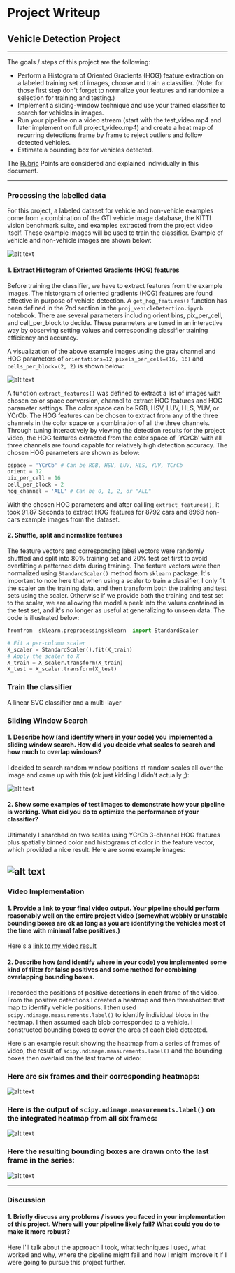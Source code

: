 # Project Writeup
## Vehicle Detection Project

---

The goals / steps of this project are the following:

* Perform a Histogram of Oriented Gradients (HOG) feature extraction on a labeled training set of images, choose and train a classifier.  (Note: for those first step don't forget to normalize your features and randomize a selection for training and testing.)
* Implement a sliding-window technique and use your trained classifier to search for vehicles in images.
* Run your pipeline on a video stream (start with the test_video.mp4 and later implement on full project_video.mp4) and create a heat map of recurring detections frame by frame to reject outliers and follow detected vehicles.
* Estimate a bounding box for vehicles detected.

[//]: # (Image References)
[image1]: ./output_images/car_notcar_eg.png
[image2]: ./examples/HOG_example.jpg
[image3]: ./examples/sliding_windows.jpg
[image4]: ./examples/sliding_window.jpg
[image5]: ./examples/bboxes_and_heat.png
[image6]: ./examples/labels_map.png
[image7]: ./examples/output_bboxes.png
[video1]: ./project_video.mp4

The [Rubric](https://review.udacity.com/#!/rubrics/513/view) Points are considered and explained individually in this document.  

---
### Processing the labelled data
For this project, a labeled dataset for vehicle and non-vehicle examples come from a combination of the GTI vehicle image database, the KITTI vision benchmark suite, and examples extracted from the project video itself. These example images will be used to train the classifier. Example of vehicle and non-vehicle images are shown below:

![alt text][image1]

#### 1. Extract Histogram of Oriented Gradients (HOG) features 

Before training the classifier, we have to extract features from the example images. The historgram of oriented gradients (HOG) features are found effective in purpose of vehicle detection. A `get_hog_features()` function has been defined in the 2nd section in the `proj_vehicleDetection.ipynb` notebook. There are several parameters including orient bins, pix_per_cell, and cell_per_block to decide. 
These parameters are tuned in an interactive way by observing setting values and corresponding classifier training efficiency and accuracy. 

A visualization of the above example images using the gray channel and HOG parameters of `orientations=12`, `pixels_per_cell=(16, 16)` and `cells_per_block=(2, 2)` is shown below:

![alt text][image2]

A function `extract_features()` was defined to extract a list of images with chosen color space conversion, channel to extract HOG features and HOG parameter settings. The color space can be RGB, HSV, LUV, HLS, YUV, or YCrCb. The HOG features can be chosen to extract from any of the three channels in the color space or a combination of all the three channels. Through tuning interactively by viewing the detection results for the project video, the HOG features extracted from the color space of 'YCrCb' with all three channels are found capable for relatively high detection accuracy. The chosen HOG parameters are shown as below: 

```python
cspace = 'YCrCb' # Can be RGB, HSV, LUV, HLS, YUV, YCrCb
orient = 12
pix_per_cell = 16
cell_per_block = 2
hog_channel = 'ALL' # Can be 0, 1, 2, or "ALL"
```
With the chosen HOG parameters and after callling `extract_features()`, it took 91.87 Seconds to extract HOG features for 8792  cars and 8968  non-cars example images from the dataset. 

#### 2. Shuffle, split and normalize features

The feature vectors and corresponding label vectors were randomly shuffled and split into 80% training set and 20% test set first to avoid overfitting a patterned data during training. 
The feature vectors were then normalized using `StandardScaler()` method from `sklearn` package. It's important to note here that when using a scaler to train a classifier, I only fit the scaler on the training data, and then transform both the training and test sets using the scaler. Otherwise if we provide both the training and test set to the scaler, we are allowing the model a peek into the values contained in the test set, and it's no longer as useful at generalizing to unseen data. The code is illustrated below:

```python
fromfrom  sklearn.preprocessingsklearn  import StandardScaler

# Fit a per-column scaler
X_scaler = StandardScaler().fit(X_train)
# Apply the scaler to X
X_train = X_scaler.transform(X_train)
X_test = X_scaler.transform(X_test)
```

### Train the classifier

A linear SVC classifier and a multi-layer





### Sliding Window Search

#### 1. Describe how (and identify where in your code) you implemented a sliding window search.  How did you decide what scales to search and how much to overlap windows?

I decided to search random window positions at random scales all over the image and came up with this (ok just kidding I didn't actually ;):

![alt text][image3]

#### 2. Show some examples of test images to demonstrate how your pipeline is working.  What did you do to optimize the performance of your classifier?

Ultimately I searched on two scales using YCrCb 3-channel HOG features plus spatially binned color and histograms of color in the feature vector, which provided a nice result.  Here are some example images:

![alt text][image4]
---

### Video Implementation

#### 1. Provide a link to your final video output.  Your pipeline should perform reasonably well on the entire project video (somewhat wobbly or unstable bounding boxes are ok as long as you are identifying the vehicles most of the time with minimal false positives.)
Here's a [link to my video result](./project_video.mp4)


#### 2. Describe how (and identify where in your code) you implemented some kind of filter for false positives and some method for combining overlapping bounding boxes.

I recorded the positions of positive detections in each frame of the video.  From the positive detections I created a heatmap and then thresholded that map to identify vehicle positions.  I then used `scipy.ndimage.measurements.label()` to identify individual blobs in the heatmap.  I then assumed each blob corresponded to a vehicle.  I constructed bounding boxes to cover the area of each blob detected.  

Here's an example result showing the heatmap from a series of frames of video, the result of `scipy.ndimage.measurements.label()` and the bounding boxes then overlaid on the last frame of video:

### Here are six frames and their corresponding heatmaps:

![alt text][image5]

### Here is the output of `scipy.ndimage.measurements.label()` on the integrated heatmap from all six frames:
![alt text][image6]

### Here the resulting bounding boxes are drawn onto the last frame in the series:
![alt text][image7]



---

### Discussion

#### 1. Briefly discuss any problems / issues you faced in your implementation of this project.  Where will your pipeline likely fail?  What could you do to make it more robust?

Here I'll talk about the approach I took, what techniques I used, what worked and why, where the pipeline might fail and how I might improve it if I were going to pursue this project further.  

